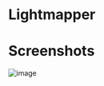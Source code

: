 # Lightmapper

# Screenshots
![image](https://github.com/hipiPan/Lightmapper/tree/main/Screenshots/1.png)